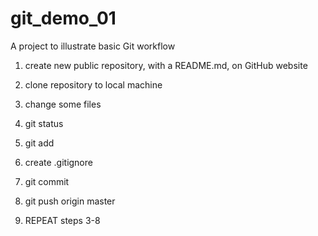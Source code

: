 # git_demo_01

A project to illustrate basic Git workflow


1. create new public repository, with a README.md, on GitHub website

1. clone repository to local machine

1. change some files

1. git status

1. git add

1. create .gitignore

1. git commit

1. git push origin master

1. REPEAT steps 3-8
